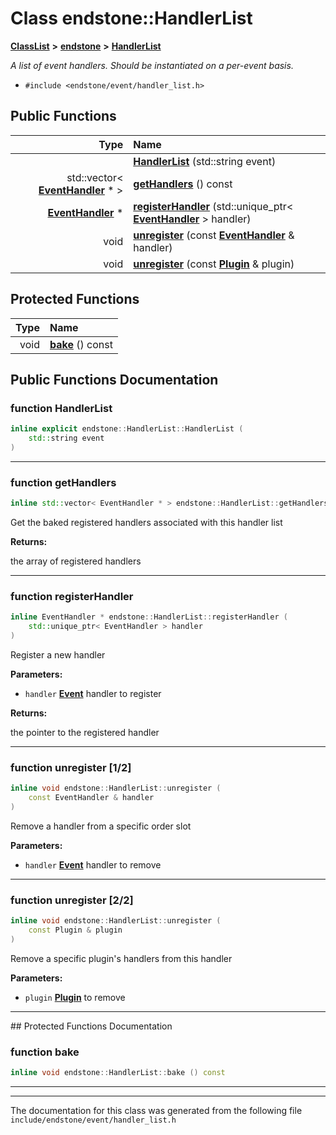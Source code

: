 

# Class endstone::HandlerList



[**ClassList**](annotated.md) **>** [**endstone**](namespaceendstone.md) **>** [**HandlerList**](classendstone_1_1HandlerList.md)



_A list of event handlers. Should be instantiated on a per-event basis._ 

* `#include <endstone/event/handler_list.h>`





































## Public Functions

| Type | Name |
| ---: | :--- |
|   | [**HandlerList**](#function-handlerlist) (std::string event) <br> |
|  std::vector&lt; [**EventHandler**](classendstone_1_1EventHandler.md) \* &gt; | [**getHandlers**](#function-gethandlers) () const<br> |
|  [**EventHandler**](classendstone_1_1EventHandler.md) \* | [**registerHandler**](#function-registerhandler) (std::unique\_ptr&lt; [**EventHandler**](classendstone_1_1EventHandler.md) &gt; handler) <br> |
|  void | [**unregister**](#function-unregister-12) (const [**EventHandler**](classendstone_1_1EventHandler.md) & handler) <br> |
|  void | [**unregister**](#function-unregister-22) (const [**Plugin**](classendstone_1_1Plugin.md) & plugin) <br> |
























## Protected Functions

| Type | Name |
| ---: | :--- |
|  void | [**bake**](#function-bake) () const<br> |




## Public Functions Documentation




### function HandlerList 

```C++
inline explicit endstone::HandlerList::HandlerList (
    std::string event
) 
```




<hr>



### function getHandlers 


```C++
inline std::vector< EventHandler * > endstone::HandlerList::getHandlers () const
```



Get the baked registered handlers associated with this handler list




**Returns:**

the array of registered handlers 





        

<hr>



### function registerHandler 


```C++
inline EventHandler * endstone::HandlerList::registerHandler (
    std::unique_ptr< EventHandler > handler
) 
```



Register a new handler




**Parameters:**


* `handler` [**Event**](classendstone_1_1Event.md) handler to register 



**Returns:**

the pointer to the registered handler 





        

<hr>



### function unregister [1/2]


```C++
inline void endstone::HandlerList::unregister (
    const EventHandler & handler
) 
```



Remove a handler from a specific order slot




**Parameters:**


* `handler` [**Event**](classendstone_1_1Event.md) handler to remove 




        

<hr>



### function unregister [2/2]


```C++
inline void endstone::HandlerList::unregister (
    const Plugin & plugin
) 
```



Remove a specific plugin's handlers from this handler




**Parameters:**


* `plugin` [**Plugin**](classendstone_1_1Plugin.md) to remove 




        

<hr>
## Protected Functions Documentation




### function bake 

```C++
inline void endstone::HandlerList::bake () const
```




<hr>

------------------------------
The documentation for this class was generated from the following file `include/endstone/event/handler_list.h`

